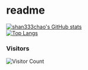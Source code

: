 # readme
[![shan333chao's GitHub stats](https://github-readme-stats.vercel.app/api?username=shan333chao&show_icons=true&hide_border=true&include_all_commits=true)](https://github.com/anuraghazra/github-readme-stats)   
[![Top Langs](https://github-readme-stats.vercel.app/api/top-langs/?username=shan333chao&layout=compact&hide_border=true)](https://github.com/anuraghazra/github-readme-stats)

### Visitors
![Visitor Count](https://profile-counter.glitch.me/shan333chao/count.svg)

